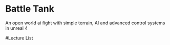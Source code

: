 # Battle Tank
An open world ai fight with simple terrain, AI and advanced control systems in unreal 4

#Lecture List
